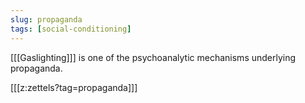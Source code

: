 ```yaml
---
slug: propaganda
tags: [social-conditioning]
---
```



[[[Gaslighting]]] is one of the psychoanalytic mechanisms underlying propaganda.

[[[z:zettels?tag=propaganda]]]
